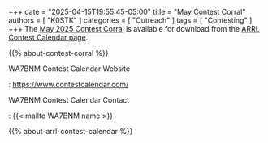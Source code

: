 +++
date = "2025-04-15T19:55:45-05:00"
title = "May Contest Corral"
authors = [ "K0STK" ]
categories = [ "Outreach" ]
tags = [ "Contesting" ]
+++
The
[May 2025 Contest Corral](https://www.arrl.org/files/file/Contest%20Corral/2025/May%202025%20Corral.pdf)
is available for download from the
[ARRL Contest Calendar page](https://www.arrl.org/contest-calendar).

<!--more-->

{{% about-contest-corral %}}

WA7BNM Contest Calendar Website

: https://www.contestcalendar.com/

WA7BNM Contest Calendar Contact

: {{< mailto WA7BNM name >}}

{{% about-arrl-contest-calendar %}}
